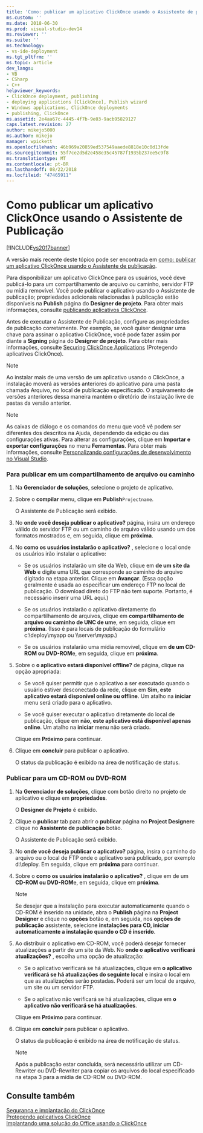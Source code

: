 ```yaml
---
title: 'Como: publicar um aplicativo ClickOnce usando o Assistente de publicação | Microsoft Docs'
ms.custom: ''
ms.date: 2018-06-30
ms.prod: visual-studio-dev14
ms.reviewer: ''
ms.suite: ''
ms.technology:
- vs-ide-deployment
ms.tgt_pltfrm: ''
ms.topic: article
dev_langs:
- VB
- CSharp
- C++
helpviewer_keywords:
- ClickOnce deployment, publishing
- deploying applications [ClickOnce], Publish wizard
- Windows applications, ClickOnce deployments
- publishing, ClickOnce
ms.assetid: 2e4aa67c-4445-4f7b-9e03-9acb95829127
caps.latest.revision: 27
author: mikejo5000
ms.author: mikejo
manager: wpickett
ms.openlocfilehash: 46b969a20859ed537549aaede8818e10c0d13fde
ms.sourcegitcommit: 55f7ce2d5d2e458e35c45787f1935b237ee5c9f8
ms.translationtype: MT
ms.contentlocale: pt-BR
ms.lasthandoff: 08/22/2018
ms.locfileid: "47465911"
---
```

# <a name="how-to-publish-a-clickonce-application-using-the-publish-wizard"></a>Como publicar um aplicativo ClickOnce usando o Assistente de Publicação
[!INCLUDE[vs2017banner](../includes/vs2017banner.md)]

A versão mais recente deste tópico pode ser encontrada em [como: publicar um aplicativo ClickOnce usando o Assistente de publicação](https://docs.microsoft.com/visualstudio/deployment/how-to-publish-a-clickonce-application-using-the-publish-wizard).  
  
Para disponibilizar um aplicativo ClickOnce para os usuários, você deve publicá-lo para um compartilhamento de arquivo ou caminho, servidor FTP ou mídia removível. Você pode publicar o aplicativo usando o Assistente de publicação; propriedades adicionais relacionadas à publicação estão disponíveis na **Publish** página do **Designer de projeto**. Para obter mais informações, consulte [publicando aplicativos ClickOnce](../deployment/publishing-clickonce-applications.md).  
  
 Antes de executar o Assistente de Publicação, configure as propriedades de publicação corretamente. Por exemplo, se você quiser designar uma chave para assinar o aplicativo ClickOnce, você pode fazer assim por diante a **Signing** página do **Designer de projeto**. Para obter mais informações, consulte [Securing ClickOnce Applications](../deployment/securing-clickonce-applications.md) (Protegendo aplicativos ClickOnce).  
  
> [!NOTE]
>  Ao instalar mais de uma versão de um aplicativo usando o ClickOnce, a instalação moverá as versões anteriores do aplicativo para uma pasta chamada Arquivo, no local de publicação especificado. O arquivamento de versões anteriores dessa maneira mantém o diretório de instalação livre de pastas da versão anterior.  
  
> [!NOTE]
>  As caixas de diálogo e os comandos do menu que você vê podem ser diferentes dos descritos na Ajuda, dependendo da edição ou das configurações ativas. Para alterar as configurações, clique em **Importar e exportar configurações** no menu **Ferramentas**. Para obter mais informações, consulte [Personalizando configurações de desenvolvimento no Visual Studio](http://msdn.microsoft.com/en-us/22c4debb-4e31-47a8-8f19-16f328d7dcd3).  
  
### <a name="to-publish-to-a-file-share-or-path"></a>Para publicar em um compartilhamento de arquivo ou caminho  
  
1.  Na **Gerenciador de soluções**, selecione o projeto de aplicativo.  
  
2.  Sobre o **compilar** menu, clique em **Publish**`Projectname`.  
  
     O Assistente de Publicação será exibido.  
  
3.  No **onde você deseja publicar o aplicativo?** página, insira um endereço válido do servidor FTP ou um caminho de arquivo válido usando um dos formatos mostrados e, em seguida, clique em **próxima**.  
  
4.  No **como os usuários instalarão o aplicativo?** , selecione o local onde os usuários irão instalar o aplicativo:  
  
    -   Se os usuários instalarão um site da Web, clique em **de um site da Web** e digite uma URL que corresponde ao caminho do arquivo digitado na etapa anterior. Clique em **Avançar**. (Essa opção geralmente é usada ao especificar um endereço FTP no local de publicação. O download direto do FTP não tem suporte. Portanto, é necessário inserir uma URL aqui.)  
  
    -   Se os usuários instalarão o aplicativo diretamente do compartilhamento de arquivos, clique em **compartilhamento de arquivo ou caminho de UNC de um**e, em seguida, clique em **próxima**. (Isso é para locais de publicação do formulário c:\deploy\myapp ou \\\server\myapp.)  
  
    -   Se os usuários instalarão uma mídia removível, clique em **de um CD-ROM ou DVD-ROM**e, em seguida, clique em **próxima**.  
  
5.  Sobre o **o aplicativo estará disponível offline?** de página, clique na opção apropriada:  
  
    -   Se você quiser permitir que o aplicativo a ser executado quando o usuário estiver desconectado da rede, clique em **Sim, este aplicativo estará disponível online ou offline**. Um atalho na **iniciar** menu será criado para o aplicativo.  
  
    -   Se você quiser executar o aplicativo diretamente do local de publicação, clique em **não, este aplicativo está disponível apenas online**. Um atalho na **iniciar** menu não será criado.  
  
     Clique em **Próximo** para continuar.  
  
6.  Clique em **concluir** para publicar o aplicativo.  
  
     O status da publicação é exibido na área de notificação de status.  
  
### <a name="to-publish-to-a-cd-rom-or-dvd-rom"></a>Publicar para um CD-ROM ou DVD-ROM  
  
1.  Na **Gerenciador de soluções**, clique com botão direito no projeto de aplicativo e clique em **propriedades**.  
  
     O **Designer de Projeto** é exibido.  
  
2.  Clique o **publicar** tab para abrir o **publicar** página no **Project Designer**e clique no **Assistente de publicação** botão.  
  
     O Assistente de Publicação será exibido.  
  
3.  No **onde você deseja publicar o aplicativo?** página, insira o caminho do arquivo ou o local de FTP onde o aplicativo será publicado, por exemplo d:\deploy. Em seguida, clique em **próxima** para continuar.  
  
4.  Sobre o **como os usuários instalarão o aplicativo?** , clique em de um **CD-ROM ou DVD-ROM**e, em seguida, clique em **próxima**.  
  
    > [!NOTE]
    >  Se desejar que a instalação para executar automaticamente quando o CD-ROM é inserido na unidade, abra o **Publish** página na **Project Designer** e clique no **opções** botão e, em seguida, nos **opções de publicação** assistente, selecione **instalações para CD, iniciar automaticamente a instalação quando o CD é inserido**.  
  
5.  Ao distribuir o aplicativo em CD-ROM, você poderá desejar fornecer atualizações a partir de um site da Web. No **onde o aplicativo verificará atualizações?** , escolha uma opção de atualização:  
  
    -   Se o aplicativo verificará se há atualizações, clique em **o aplicativo verificará se há atualizações do seguinte local** e insira o local em que as atualizações serão postadas. Poderá ser um local de arquivo, um site ou um servidor FTP.  
  
    -   Se o aplicativo não verificará se há atualizações, clique em **o aplicativo não verificará se há atualizações**.  
  
     Clique em **Próximo** para continuar.  
  
6.  Clique em **concluir** para publicar o aplicativo.  
  
     O status da publicação é exibido na área de notificação de status.  
  
    > [!NOTE]
    >  Após a publicação estar concluída, será necessário utilizar um CD-Rewriter ou DVD-Rewriter para copiar os arquivos do local especificado na etapa 3 para a mídia de CD-ROM ou DVD-ROM.  
  
## <a name="see-also"></a>Consulte também  
 [Segurança e implantação do ClickOnce](../deployment/clickonce-security-and-deployment.md)   
 [Protegendo aplicativos ClickOnce](../deployment/securing-clickonce-applications.md)   
 [Implantando uma solução do Office usando o ClickOnce](http://msdn.microsoft.com/library/feb516b3-5e4d-449a-9fd2-347d08d90252)



